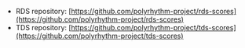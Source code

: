

* RDS repository: [https://github.com/polyrhythm-project/rds-scores](https://github.com/polyrhythm-project/rds-scores)
* TDS repository: [https://github.com/polyrhythm-project/tds-scores](https://github.com/polyrhythm-project/tds-scores)



